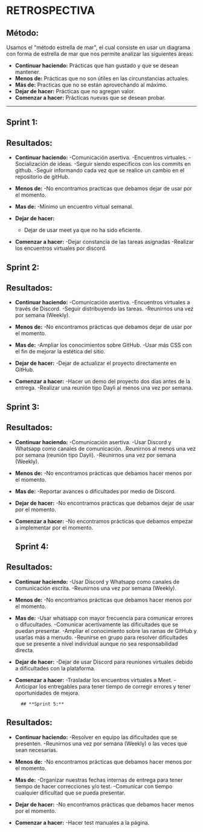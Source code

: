 # **RETROSPECTIVA**

## Método:

Usamos el "método estrella de mar", el cual consiste en usar un diagrama con forma de estrella de mar que nos permite analizar las siguientes áreas:

- **Continuar haciendo:** Prácticas que han gustado y que se desean mantener.
- **Menos de:** Prácticas que no son útiles en las circunstancias actuales.
- **Más de:** Practicas que no se están aprovechando al máximo.
- **Dejar de hacer:** Prácticas que no agregan valor.
- **Comenzar a hacer:** Prácticas nuevas que se desean probar.

---

## **Sprint 1:**

## **Resultados:**

- **Continuar haciendo:**
	-Comunicación asertiva.
	-Encuentros virtuales.
	-Socialización de ideas.
	-Seguir siendo especificos con los commits en github.
	-Seguir informando cada vez que se realice un cambio en el repositorio de gitHub.

- **Menos de:**
	-No encontramos practicas que debamos dejar de usar por el momento. 

- **Mas de:**
    -Mínimo un encuentro virtual semanal.

- **Dejar de hacer:**
    - Dejar de usar meet ya que no ha sido eficiente.

- **Comenzar a hacer:**
	-Dejar constancia de las tareas asignadas 
	-Realizar los encuentros virtuales por discord.

## **Sprint 2:**

## **Resultados:**

- **Continuar haciendo:**
	-Comunicación asertiva.
	-Encuentros virtuales a través de Discord. 
	-Seguir distribuyendo las tareas.
	-Reunirnos una vez por semana (Weekly).

- **Menos de:**
	-No encontramos prácticas que debamos dejar de usar por el momento. 

- **Mas de:**
    -Ampliar los conocimientos sobre GitHub.
	-Usar más CSS con el fin de mejorar la estética del sitio.

- **Dejar de hacer:**
    -Dejar de actualizar el proyecto directamente en GitHub.

- **Comenzar a hacer:**
	-Hacer un demo del proyecto dos días antes de la entrega.
	-Realizar una reunión tipo Dayli al menos una vez por semana.

## **Sprint 3:**

## **Resultados:**

- **Continuar haciendo:**
	-Comunicación asertiva.
	-Usar Discord y Whatsapp como canales de comunicación.
	.Reunirnos al menos una vez por semana (reunión tipo Dayli).
	-Reunirnos una vez por semana (Weekly).

- **Menos de:**
	-No encontramos prácticas que debamos hacer menos por el momento. 

- **Mas de:**
    -Reportar avances o dificultades por medio de Discord.

- **Dejar de hacer:**
    -No encontramos prácticas que debamos dejar de usar por el momento. 

- **Comenzar a hacer:**
	-No encontramos prácticas que debamos empezar a implementar por el momento. 

	## **Sprint 4:**

## **Resultados:**

- **Continuar haciendo:**
	-Usar Discord y Whatsapp como canales de comunicación escrita.
	-Reunirnos una vez por semana (Weekly).

- **Menos de:**
	-No encontramos prácticas que debamos hacer menos por el momento. 

- **Mas de:**
    -Usar whatsapp con mayor frecuencia para comunicar errores o difucultades.
	-Comunicar acertivamente las dificultades que se puedan presentar.
	-Ampliar el conocimiento sobre las ramas de GitHub y usarlas más a menudo.
	-Reunirse en grupo para resolver dificultades que se presente a nivel individual aunque no sea responsabilidad directa. 

- **Dejar de hacer:**
    -Dejar de usar Discord para reuniones virtuales debido a dificultades con la plataforma. 

- **Comenzar a hacer:**
	-Trasladar los encuentros virtuales a Meet. 
	-Anticipar los entregables para tener tiempo de corregir errores y tener oportunidades de mejora.

		## **Sprint 5:**

## **Resultados:**

- **Continuar haciendo:**
	-Resolver en equipo las dificultades que se presenten.
	-Reunirnos una vez por semana (Weekly) o las veces que sean necesarias. 

- **Menos de:**
	-No encontramos prácticas que debamos hacer menos por el momento. 

- **Mas de:**
    -Organizar nuestras fechas internas de entrega para tener tiempo de hacer correcciones y/o test.
	-Comunicar con tiempo cualquier dificultad que se pueda presentar.

- **Dejar de hacer:**
    -No encontramos prácticas que debamos hacer menos por el momento. 

- **Comenzar a hacer:**
	-Hacer test manuales a la página. 
